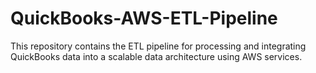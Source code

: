 # QuickBooks-AWS-ETL-Pipeline
This repository contains the ETL pipeline for processing and integrating QuickBooks data into a scalable data architecture using AWS services.
